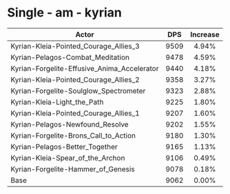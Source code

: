 # Single - am - kyrian
| Actor | DPS | Increase |
|---|:---:|:---:|
|Kyrian-Kleia-Pointed_Courage_Allies_3|9509|4.94%|
|Kyrian-Pelagos-Combat_Meditation|9478|4.59%|
|Kyrian-Forgelite-Effusive_Anima_Accelerator|9440|4.18%|
|Kyrian-Kleia-Pointed_Courage_Allies_2|9358|3.27%|
|Kyrian-Forgelite-Soulglow_Spectrometer|9323|2.88%|
|Kyrian-Kleia-Light_the_Path|9225|1.80%|
|Kyrian-Kleia-Pointed_Courage_Allies_1|9207|1.60%|
|Kyrian-Pelagos-Newfound_Resolve|9202|1.55%|
|Kyrian-Forgelite-Brons_Call_to_Action|9180|1.30%|
|Kyrian-Pelagos-Better_Together|9165|1.13%|
|Kyrian-Kleia-Spear_of_the_Archon|9106|0.49%|
|Kyrian-Forgelite-Hammer_of_Genesis|9078|0.18%|
|Base|9062|0.00%|
